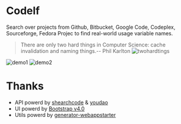 Codelf
=================
Search over projects from Github, Bitbucket, Google Code, Codeplex, Sourceforge, Fedora Projec to find real-world usage variable names. 

  >There are only two hard things in Computer Science: cache invalidation and naming things.-- Phil Karlton
  ![twohardtings](http://unbug.github.io/codelf/resources/images/twohardtings.jpg)
  
  
![demo1](http://unbug.github.io/codelf/resources/images/demo1.jpg?1)
![demo2](http://unbug.github.io/codelf/resources/images/demo2.jpg?1)

Thanks
=================
  * API powerd by [shearchcode](http://searchcode.com/) & [youdao](http://fanyi.youdao.com/)
  * UI powerd by [Bootstrap v4.0](http://v4-alpha.getbootstrap.com/)
  * Utils powerd by [generator-webappstarter](https://github.com/unbug/generator-webappstarter)
